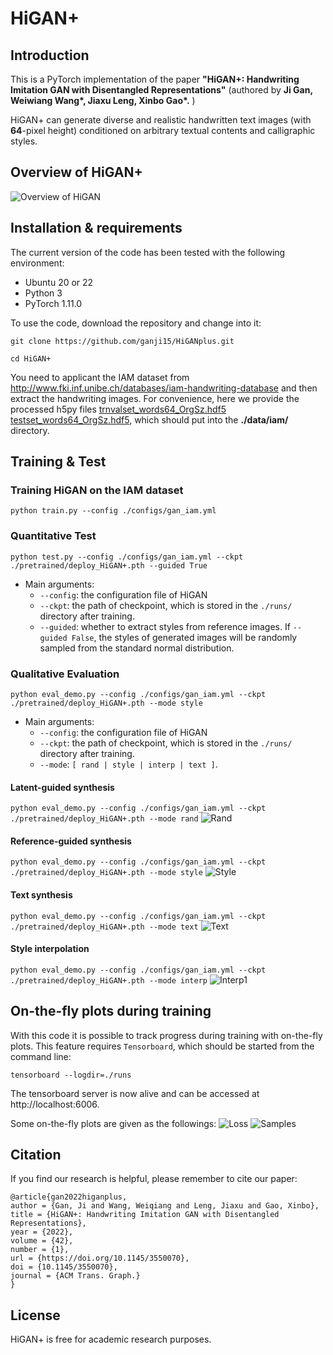 # HiGAN+

## Introduction
This is a PyTorch implementation of the paper **"HiGAN+: Handwriting Imitation GAN with Disentangled
Representations"** (authored by **Ji Gan, Weiwiang Wang\*, Jiaxu Leng, Xinbo Gao\*.** )

HiGAN+ can generate diverse and realistic handwritten text images (with **64**-pixel height) conditioned
on arbitrary textual contents and calligraphic styles.

## Overview of HiGAN+
![Overview of HiGAN](docs/imgs/Overview.png)


## Installation & requirements
The current version of the code has been tested with the following environment:
- Ubuntu 20 or 22
- Python 3
- PyTorch 1.11.0


To use the code, download the repository and change into it:

`git clone https://github.com/ganji15/HiGANplus.git`

`cd HiGAN+`

You need to applicant the IAM dataset from <http://www.fki.inf.unibe.ch/databases/iam-handwriting-database> and then extract the handwriting images. 
For convenience, here we provide the processed h5py files [trnvalset_words64_OrgSz.hdf5](https://github.com/ganji15/HiGANplus/releases/download/dataset/trnvalset_words64_OrgSz.hdf5)  [testset_words64_OrgSz.hdf5](https://github.com/ganji15/HiGANplus/releases/download/dataset/testset_words64_OrgSz.hdf5), which should put into the **./data/iam/** directory.


## Training & Test
### Training HiGAN on the IAM dataset
`python train.py --config ./configs/gan_iam.yml`

### Quantitative Test
`python test.py --config ./configs/gan_iam.yml --ckpt ./pretrained/deploy_HiGAN+.pth --guided True`
+ Main arguments:
  - `--config`: the configuration file of HiGAN
  - `--ckpt`: the path of checkpoint, which is stored in the `./runs/` directory after training.
  - `--guided`: whether to extract styles from reference images. If `--guided False`, the styles of generated images will be randomly sampled from the standard normal distribution.

### Qualitative Evaluation
`python eval_demo.py --config ./configs/gan_iam.yml --ckpt ./pretrained/deploy_HiGAN+.pth --mode style`
+ Main arguments:
  - `--config`: the configuration file of HiGAN
  - `--ckpt`: the path of checkpoint, which is stored in the `./runs/` directory after training.
  - `--mode`: `[ rand | style | interp | text ]`.

#### Latent-guided synthesis
`python eval_demo.py --config ./configs/gan_iam.yml --ckpt ./pretrained/deploy_HiGAN+.pth --mode rand`
![Rand](docs/imgs/GenRand.png)

#### Reference-guided synthesis
`python eval_demo.py --config ./configs/gan_iam.yml --ckpt ./pretrained/deploy_HiGAN+.pth --mode style`
![Style](docs/imgs/GenStyle.png)

#### Text synthesis
`python eval_demo.py --config ./configs/gan_iam.yml --ckpt ./pretrained/deploy_HiGAN+.pth --mode text`
![Text](docs/imgs/GenText.png)

#### Style interpolation
`python eval_demo.py --config ./configs/gan_iam.yml --ckpt ./pretrained/deploy_HiGAN+.pth --mode interp`
![Interp1](docs/imgs/GenInterp.png)


## On-the-fly plots during training
With this code it is possible to track progress during training with on-the-fly plots. This feature requires `Tensorboard`, which should be started from the command line:

`tensorboard --logdir=./runs`

The tensorboard server is now alive and can be accessed at http://localhost:6006.

Some on-the-fly plots are given as the followings:
![Loss](docs/imgs/tensorboard_log.png)
![Samples](docs/imgs/tensorboard_vis.png)


## Citation
If you find our research is helpful, please remember to cite our paper:
```
@article{gan2022higanplus,
author = {Gan, Ji and Wang, Weiqiang and Leng, Jiaxu and Gao, Xinbo},
title = {HiGAN+: Handwriting Imitation GAN with Disentangled Representations},
year = {2022},
volume = {42},
number = {1},
url = {https://doi.org/10.1145/3550070},
doi = {10.1145/3550070},
journal = {ACM Trans. Graph.}
}
```

## License
HiGAN+ is free for academic research purposes.

